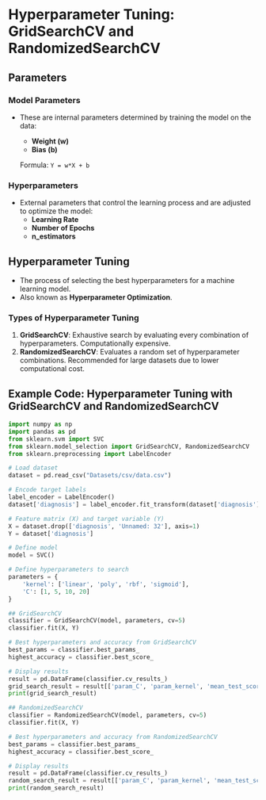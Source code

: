 # Hyperparameter Tuning: GridSearchCV and RandomizedSearchCV

## Parameters

### Model Parameters
- These are internal parameters determined by training the model on the data:
  - **Weight (w)**
  - **Bias (b)**
  
  Formula: `Y = w*X + b`

### Hyperparameters
- External parameters that control the learning process and are adjusted to optimize the model:
  - **Learning Rate**
  - **Number of Epochs**
  - **n_estimators**

## Hyperparameter Tuning
- The process of selecting the best hyperparameters for a machine learning model.
- Also known as **Hyperparameter Optimization**.

### Types of Hyperparameter Tuning
1. **GridSearchCV**: Exhaustive search by evaluating every combination of hyperparameters. Computationally expensive.
2. **RandomizedSearchCV**: Evaluates a random set of hyperparameter combinations. Recommended for large datasets due to lower computational cost.

## Example Code: Hyperparameter Tuning with GridSearchCV and RandomizedSearchCV

```python
import numpy as np 
import pandas as pd
from sklearn.svm import SVC
from sklearn.model_selection import GridSearchCV, RandomizedSearchCV
from sklearn.preprocessing import LabelEncoder

# Load dataset
dataset = pd.read_csv("Datasets/csv/data.csv")

# Encode target labels
label_encoder = LabelEncoder()
dataset['diagnosis'] = label_encoder.fit_transform(dataset['diagnosis'])

# Feature matrix (X) and target variable (Y)
X = dataset.drop(['diagnosis', 'Unnamed: 32'], axis=1)
Y = dataset['diagnosis']

# Define model
model = SVC()

# Define hyperparameters to search
parameters = {
    'kernel': ['linear', 'poly', 'rbf', 'sigmoid'],
    'C': [1, 5, 10, 20]
}

## GridSearchCV
classifier = GridSearchCV(model, parameters, cv=5)
classifier.fit(X, Y)

# Best hyperparameters and accuracy from GridSearchCV
best_params = classifier.best_params_
highest_accuracy = classifier.best_score_

# Display results
result = pd.DataFrame(classifier.cv_results_)
grid_search_result = result[['param_C', 'param_kernel', 'mean_test_score']]
print(grid_search_result)

## RandomizedSearchCV
classifier = RandomizedSearchCV(model, parameters, cv=5)
classifier.fit(X, Y)

# Best hyperparameters and accuracy from RandomizedSearchCV
best_params = classifier.best_params_
highest_accuracy = classifier.best_score_

# Display results
result = pd.DataFrame(classifier.cv_results_)
random_search_result = result[['param_C', 'param_kernel', 'mean_test_score']]
print(random_search_result)
```